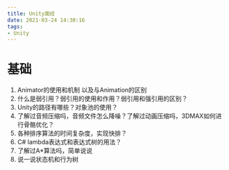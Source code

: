 ```yaml
---
title: Unity面经
date: 2021-03-24 14:30:16
tags:
- Unity
---
```


# 基础

1. Animator的使用和机制 以及与Animation的区别
2. 什么是弱引用？弱引用的使用和作用？弱引用和强引用的区别？
3. Unity的路径有哪些？对象池的使用？
4. 了解过音频压缩吗，音频文件怎么降噪？了解过动画压缩吗，3DMAX如何进行骨骼优化？
5. 各种排序算法的时间复杂度，实现快排？
6. C# lambda表达式和表达式树的用法？
7. 了解过A*算法吗，简单说说
8. 说一说状态机和行为树

